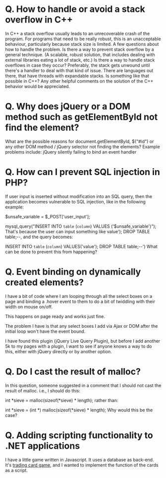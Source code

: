 # Q. How to handle or avoid a stack overflow in C++

In C++ a stack overflow usually leads to an unrecoverable crash of the program. For programs that need to be really robust, this is an unacceptable behaviour, particularly because stack size is limited. A few questions about how to handle the problem. Is there a way to prevent stack overflow by a general technique. (A scalable, robust solution, that includes dealing with external libraries eating a lot of stack, etc.) Is there a way to handle stack overflows in case they occur? Preferably, the stack gets unwound until there's a handler to deal with that kind of issue. There are languages out there, that have threads with expandable stacks. Is something like that possible in C++? Any other helpful comments on the solution of the C++ behavior would be appreciated.


# Q. Why does jQuery or a DOM method such as getElementById not find the element?

What are the possible reasons for document.getElementById, $("#id") or any other DOM method / jQuery selector not finding the elements? Example problems include: jQuery silently failing to bind an event handler


# Q. How can I prevent SQL injection in PHP?

If user input is inserted without modification into an SQL query, then the application becomes vulnerable to SQL injection, like in the following example:

$unsafe_variable = $_POST['user_input']; 

mysql_query("INSERT INTO `table` (`column`) VALUES ('$unsafe_variable')");
That's because the user can input something like value'); DROP TABLE table;--, and the query becomes:

INSERT INTO `table` (`column`) VALUES('value'); DROP TABLE table;--')
What can be done to prevent this from happening?

# Q. Event binding on dynamically created elements?

I have a bit of code where I am looping through all the select boxes on a page and binding a .hover event to them to do a bit of twiddling with their width on mouse on/off.

This happens on page ready and works just fine.

The problem I have is that any select boxes I add via Ajax or DOM after the initial loop won't have the event bound.

I have found this plugin (jQuery Live Query Plugin), but before I add another 5k to my pages with a plugin, I want to see if anyone knows a way to do this, either with jQuery directly or by another option.

# Q. Do I cast the result of malloc?

In this question, someone suggested in a comment that I should not cast the result of malloc. i.e., I should do this:

int *sieve = malloc(sizeof(*sieve) * length);
rather than:

int *sieve = (int *) malloc(sizeof(*sieve) * length);
Why would this be the case?

# Q. Adding scripting functionality to .NET applications
I have a little game written in Javascript. It uses a database as back-end. It's <a href="http://en.wikipedia.org/wiki/Collectible_card_game">trading card game</a>, and I wanted to implement the function of the cards as a script.